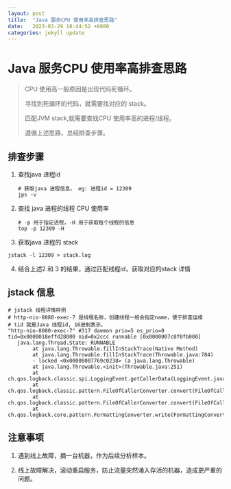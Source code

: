```yaml
---
layout: post
title:  "Java 服务CPU 使用率高排查思路"
date:   2023-03-29 18:44:52 +0800
categories: jekyll update
---
```


# Java 服务CPU 使用率高排查思路

> CPU 使用高一般原因是出现代码死循环。
> 
> 寻找到死循环的代码，就需要找对应的 stack。
> 
> 匹配JVM stack,就需要查找CPU 使用率高的进程/线程。
> 
> 遵循上述思路，总结排查步骤。

## 排查步骤

1. 查找java 进程id
   
   ```shell
   # 获取java 进程信息。 eg: 进程id = 12309
   jps -v
   ```

2. 查找 java 进程的线程 CPU 使用率
   
   ```shell
   # -p 用于指定进程，-H 用于获取每个线程的信息
   top -p 12309 -H
   ```

3.  获取java 进程的 stack
   
   ```shell
   jstack -l 12309 > stack.log
   ```

4. 结合上述2 和 3 的结果，通过匹配线程id，获取对应的stack 详情



## jstack 信息

```shell
# jstack 线程详情样例
# http-nio-8080-exec-7 是线程名称，创建线程一般会指定name，便于排查运维
# tid 就是Java 线程id, 16进制表示。
"http-nio-8080-exec-7" #317 daemon prio=5 os_prio=0 tid=0x0000018effd28000 nid=0x2ccc runnable [0x0000007c8f0fb000]
   java.lang.Thread.State: RUNNABLE
        at java.lang.Throwable.fillInStackTrace(Native Method)
        at java.lang.Throwable.fillInStackTrace(Throwable.java:784)
        - locked <0x00000007769c0238> (a java.lang.Throwable)
        at java.lang.Throwable.<init>(Throwable.java:251)
        at ch.qos.logback.classic.spi.LoggingEvent.getCallerData(LoggingEvent.java:258)
        at ch.qos.logback.classic.pattern.FileOfCallerConverter.convert(FileOfCallerConverter.java:22)
        at ch.qos.logback.classic.pattern.FileOfCallerConverter.convert(FileOfCallerConverter.java:19)
        at ch.qos.logback.core.pattern.FormattingConverter.write(FormattingConverter.java:36)
```



## 注意事项

1. 遇到线上故障，摘一台机器，作为后续分析样本。

2. 线上故障解决，滚动重启服务，防止流量突然涌入存活的机器，造成更严重的问题。


















